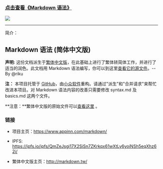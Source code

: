 ### [点击查看《Markdown 语法》](https://www.appinn.com/markdown/)

![](https://camo.githubusercontent.com/cea26671a29e4247ad29ddb8b7561fed17fe5a3b/68747470733a2f2f6d61726b646f776e2e74772f696d616765732f323038783132382e706e67)

---
简介：

## Markdown 语法 (简体中文版) 

**声明:** 这份文档派生于[繁体中文版](http://markdown.tw/)，在此基础上进行了繁体转简体工作，并进行了适当的润色。此文档用 Markdown 语法编写，你可以到这里[查看它的源文件][src]。--By @riku

**注：** 本项目托管于 [GitHub][]，由[小众软件](https://www.appinn.com/)重构。请通过"派生"和"合并请求"来帮忙改进本项目。对 Markdown 语法内容的改善只需要修改 syntax.md 及 basics.md 这两个文件。




**注意：**繁体中文版的原始文件可以[查看这里][src] 。

  [src1]: https://github.com/appinncom/Markdown-Syntax-CN/blob/master/syntax.md
  [src]: https://github.com/othree/markdown-syntax-zhtw/blob/master/syntax.md
  [GitHub]: https://github.com/appinncom/Markdown-Syntax-CN/

### 链接

* 项目主页：<https://www.appinn.com/markdown/>

* IPFS: <https://ipfs.io/ipfs/QmZeJsgi17X2SiSn7ZKrkqx61wXtLy6yoiNSh5eqXhz62i/>

* 繁体中文版主页：<http://markdown.tw/>
